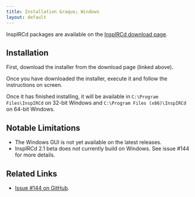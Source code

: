 ```yaml
---
title: Installation &raquo; Windows
layout: default
---
```


InspIRCd packages are available on the [InspIRCd download page](https://github.com/inspircd/inspircd/downloads).

## Installation

First, download the installer from the download page (linked above).

Once you have downloaded the installer, execute it and follow the instructions on screen.

Once it has finished installing, it will be available in `C:\Program Files\InspIRCd` on 32-bit
Windows and `C:\Program Files (x86)\InspIRCd` on 64-bit Windows.

## Notable Limitations

* The Windows GUI is not yet available on the latest releases.
* InspIRCd 2.1 beta does not currently build on Windows. See issue #144 for more details.

## Related Links

* [Issue #144 on GitHub](https://github.com/inspircd/inspircd/issues/144).
